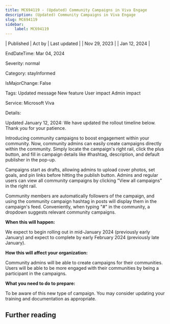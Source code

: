 ```yaml
---
title: MC694119 - (Updated) Community Campaigns in Viva Engage
description: (Updated) Community Campaigns in Viva Engage
slug: MC694119
sidebar:
    label: MC694119
---
```



| Published | Act by | Last updated |
| Nov 29, 2023 |  | Jan 12, 2024 |

EndDateTime: Mar 04, 2024

Severity: normal

Category: stayInformed

IsMajorChange: False

Tags: Updated message New feature User impact Admin impact

Service: Microsoft Viva

Details: 

<p style="">Updated January 12, 2024: We have updated the rollout timeline below. Thank you for your patience.</p><p style="">Introducing community campaigns to boost engagement within your community. Now, community admins can easily create campaigns directly within the community. Simply locate the campaign's right rail, click the plus button, and fill in campaign details like #hashtag, description, and default publisher in the pop-up.&nbsp;<br></p><p>Campaigns start as drafts, allowing admins to upload cover photos, set goals, and pin links before hitting the publish button. Admins and regular users can view all community campaigns by clicking "View all campaigns" in the right rail.&nbsp;</p><p>Community members are automatically followers of the campaign, and using the community campaign hashtag in posts will display them in the campaign's feed. Conveniently, when typing "#" in the community, a dropdown suggests relevant community campaigns.&nbsp;</p>

<p><b>When this will happen:</b><br></p>

<p>We expect to begin rolling out in mid-January 2024 (previously early January) and expect to complete by early February 2024 (previously late January).&nbsp;&nbsp;</p>

<p><b>How this will affect your organization:</b></p>

<p>Community admins will be able to create campaigns for their communities. Users will be able to be more engaged with their communities by being a participant in the campaigns.&nbsp;&nbsp;<br></p>
<p><b>What you need to do to prepare:</b><br></p>
<p>To be aware of this new type of campaign. You may consider updating your training and documentation as appropriate.</p>

## Further reading
